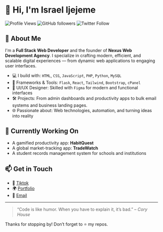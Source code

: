 # 👋 Hi, I'm Israel Ijejeme

![Profile Views](https://komarev.com/ghpvc/?username=israel-ijejeme&color=0e75b6)
![GitHub followers](https://img.shields.io/github/followers/israel-ijejeme?label=Follow&style=social)
![Twitter Follow](https://x.com/israeldevs?s=21) <!-- Remove if not on Twitter -->

## 🚀 About Me

I'm a **Full Stack Web Developer** and the founder of **Nexus Web Development Agency**. I specialize in crafting modern, efficient, and scalable digital experiences — from dynamic web applications to engaging user interfaces.

- 💻 I build with: `HTML`, `CSS`, `JavaScript`, `PHP`, `Python`, `MySQL`
- 🧰 Frameworks & Tools: `Flask`, `React`, `Tailwind`, `Bootstrap`, `cPanel`
- 🎨 UI/UX Designer: Skilled with `Figma` for modern and functional interfaces
- 🛠️ Projects: From admin dashboards and productivity apps to bulk email systems and business landing pages.
- 🌐 Passionate about: Web technologies, automation, and turning ideas into reality

## 🔧 Currently Working On

- A gamified productivity app: **HabitQuest**
- A global market-tracking app: **TradeWatch**
- A student records management system for schools and institutions

## 📫 Get in Touch

- 🤳 [Tiktok](https://www.tiktok.com/@israeldevsonx?is_from_webapp=1&sender_device=pc)  
- 🌍 [Portfolio](https://israel-ijejeme.github.io/portfolio-website/)
- 📩 [Email](mailto:ijejemeisrael@gmail.com)

---

> “Code is like humor. When you have to explain it, it’s bad.” – *Cory House*

Thanks for stopping by! Don’t forget to ⭐️ my repos.
